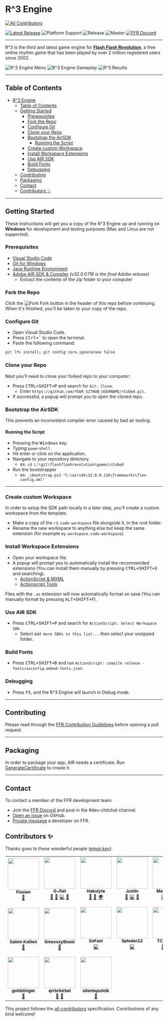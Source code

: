 # R^3 Engine
<!-- ALL-CONTRIBUTORS-BADGE:START - Do not remove or modify this section -->
[![All Contributors](https://img.shields.io/badge/all_contributors-17-orange.svg?style=flat-square)](#contributors-)
<!-- ALL-CONTRIBUTORS-BADGE:END -->

[![Latest Release][latest-release-badge]](https://github.com/flashflashrevolution/rCubed/releases)
![Platform Support][platforms-badge]
![Release][release-status-badge]
![Master][master-status-badge]
[![FFR Discord][discord-badge]](https://discord.gg/ffr)

---

R^3 is the third and latest game engine for **[Flash Flash Revolution](http://www.flashflashrevolution.com/)**, a free online rhythm game that has been played by over 2 million registered users since 2002.

![R^3 Engine Menu](.github/images/landing_page.png)
![R^3 Engine Gameplay](.github/images/gameplay.png)
![R^3 Results](.github/images/results_page.png)

---

## Table of Contents

- [R^3 Engine](#r3-engine)
  - [Table of Contents](#table-of-contents)
  - [Getting Started](#getting-started)
    - [Prerequisites](#prerequisites)
    - [Fork the Repo](#fork-the-repo)
    - [Configure Git](#configure-git)
    - [Clone your Repo](#clone-your-repo)
    - [Bootstrap the AirSDK](#bootstrap-the-airsdk)
      - [Running the Script](#running-the-script)
    - [Create custom Workspace](#create-custom-workspace)
    - [Install Workspace Extensions](#install-workspace-extensions)
    - [Use AIR SDK](#use-air-sdk)
    - [Build Fonts](#build-fonts)
    - [Debugging](#debugging)
  - [Contributing](#contributing)
  - [Packaging](#packaging)
  - [Contact](#contact)
  - [Contributors ✨](#contributors-)

---

## Getting Started

These instructions will get you a copy of the R^3 Engine up and running on **Windows** for development and testing purposes (Mac and Linux are not supported).

### Prerequisites

- [Visual Studio Code](https://code.visualstudio.com/Download)
- [Git for Windows](https://git-scm.com/download/win)
- [Java Runtime Environment](https://java.com/en/download/)
- [Adobe AIR SDK & Compiler](http://airdownload.adobe.com/air/win/download/32.0/AIRSDK_Compiler.zip) *(v32.0.0.116 is the final Adobe release)*
  - Extract the contents of the zip folder to your computer

### Fork the Repo

Click the ![Fork][fork-icon] Fork button in the header of this repo before continuing. When it's finished, you'll be taken to your copy of the repo.

### Configure Git

- Open Visual Studio Code.
- Press <kbd>Ctrl+`</kbd> to open the terminal.
- Paste the following command:

```bash
git lfs install; git config core.ignorecase false
```

### Clone your Repo

Next you'll need to clone your forked repo to your computer:

- Press <kbd>CTRL+SHIFT+P</kbd> and search for `Git: Clone`.
  - Enter `https://github.com/YOUR_GITHUB_USERNAME/rCubed.git`.
- If successful, a popup will prompt you to open the cloned repo.

### Bootstrap the AirSDK

This prevents an inconsistent compiler error caused by bad air tooling.

#### Running the Script

- Pressing the <kbd>Windows</kbd> key.
- Typing `powershell`.
- Hit enter or click on the application.
- Navigate to your repository directory.
  - ex. `cd L:\git\flashflashrevolution\games\rCubed`
- Run the bootstrapper
  - ex. `.\bootstrap.ps1 "C:\airsdk\32.0.0.116\frameworks\flex-config.xml"`

---

### Create custom Workspace

In order to setup the SDK path locally in a later step, you'll create a custom workspace from the template.

- Make a copy of the `r3.code-workspace` file alongside it, in the root folder.
- Rename the new workspace to anything else but keep the same extension (for example `my-workspace.code-workspace`).

### Install Workspace Extensions

- Open your workspace file.
- A popup will prompt you to automatically install the recommended extensions (You can install them manually by pressing <kbd>CTRL+SHIFT+X</kbd> and searching).
  - [ActionScript & MXML](vscode:extension/bowlerhatllc.vscode-nextgenas)
  - [Actionscript Tools](vscode:extension/lonewolf.vscode-astools)

Files with the `.as` extension will now automatically format on save (You can manually format by pressing <kbd>ALT+SHIFT+F</kbd>).

### Use AIR SDK

- Press <kbd>CTRL+SHIFT+P</kbd> and search for `ActionScript: Select Workspace SDK`.
  - Select `Add more SDKs to this list...` then select your unzipped folder.

### Build Fonts

- Press <kbd>CTRL+SHIFT+B</kbd> and run `ActionScript: compile release - fonts/asconfig.embed-fonts.json`.

### Debugging

- Press <kbd>F5</kbd>, and the R^3 Engine will launch in Debug mode.

---

## Contributing

Please read through the [FFR Contribution Guidelines][CONTRIBUTING] before opening a pull request.

---

## Packaging

In order to package your app, AIR needs a certificate. Run [GenerateCertificate](certs/GenerateCertificate.ps1) to create it.

---

## Contact

To contact a member of the FFR development team:

- Join the [FFR Discord](https://discord.gg/ffr) and post in the #dev-chitchat channel.
- [Open an issue](https://github.com/flashflashrevolution/rCubed/issues/new/choose) on GitHub.
- [Private message](http://www.flashflashrevolution.com/team/) a developer on FFR.

<!-- URL Shortlinks -->

[CONTRIBUTING]: https://github.com/flashflashrevolution/.github/blob/master/CONTRIBUTING.md

<!-- Badge Shortlinks -->

[release-status-badge]: https://github.com/flashflashrevolution/rCubed/workflows/Release/badge.svg
[master-status-badge]: https://github.com/flashflashrevolution/rCubed/workflows/Check/badge.svg
[latest-release-badge]: https://img.shields.io/github/v/release/flashflashrevolution/rcubed?label=rCubed
[discord-badge]: https://discordapp.com/api/guilds/196381154880782336/widget.png?style=shield
[platforms-badge]: https://img.shields.io/badge/platforms-windows-lightgrey

<!-- Image Shortlinks -->

[fork-icon]: https://cdnjs.cloudflare.com/ajax/libs/octicons/4.4.0/svg/repo-forked.svg

## Contributors ✨

Thanks goes to these wonderful people ([emoji key](https://allcontributors.org/docs/en/emoji-key)):

<!-- ALL-CONTRIBUTORS-LIST:START - Do not remove or modify this section -->
<!-- prettier-ignore-start -->
<!-- markdownlint-disable -->
<table>
  <tr>
    <td align="center"><a href="https://github.com/fizzybuzz"><img src="https://avatars2.githubusercontent.com/u/71256193?v=4?s=100" width="100px;" alt=""/><br /><sub><b>Fission</b></sub></a><br /><a href="https://github.com/flashflashrevolution/rCubed/commits?author=fizzybuzz" title="Documentation">📖</a></td>
    <td align="center"><a href="https://github.com/G-flat"><img src="https://avatars0.githubusercontent.com/u/63449095?v=4?s=100" width="100px;" alt=""/><br /><sub><b>G-flat</b></sub></a><br /><a href="https://github.com/flashflashrevolution/rCubed/issues?q=author%3AG-flat" title="Bug reports">🐛</a> <a href="#ideas-G-flat" title="Ideas, Planning, & Feedback">🤔</a> <a href="https://github.com/flashflashrevolution/rCubed/commits?author=G-flat" title="Code">💻</a> <a href="https://github.com/flashflashrevolution/rCubed/commits?author=G-flat" title="Documentation">📖</a></td>
    <td align="center"><a href="https://github.com/Hakulyte"><img src="https://avatars1.githubusercontent.com/u/63508408?v=4?s=100" width="100px;" alt=""/><br /><sub><b>Hakulyte</b></sub></a><br /><a href="https://github.com/flashflashrevolution/rCubed/issues?q=author%3AHakulyte" title="Bug reports">🐛</a> <a href="#ideas-Hakulyte" title="Ideas, Planning, & Feedback">🤔</a> <a href="#translation-Hakulyte" title="Translation">🌍</a></td>
    <td align="center"><a href="https://pikachucards.com"><img src="https://avatars1.githubusercontent.com/u/2185274?v=4?s=100" width="100px;" alt=""/><br /><sub><b>Justin</b></sub></a><br /><a href="https://github.com/flashflashrevolution/rCubed/issues?q=author%3AXyr00" title="Bug reports">🐛</a> <a href="https://github.com/flashflashrevolution/rCubed/commits?author=Xyr00" title="Code">💻</a> <a href="#ideas-Xyr00" title="Ideas, Planning, & Feedback">🤔</a></td>
    <td align="center"><a href="http:////mproske.com//"><img src="https://avatars1.githubusercontent.com/u/14317828?v=4?s=100" width="100px;" alt=""/><br /><sub><b>Max Proske</b></sub></a><br /><a href="https://github.com/flashflashrevolution/rCubed/commits?author=maxproske" title="Code">💻</a> <a href="#ideas-maxproske" title="Ideas, Planning, & Feedback">🤔</a> <a href="https://github.com/flashflashrevolution/rCubed/issues?q=author%3Amaxproske" title="Bug reports">🐛</a></td>
    <td align="center"><a href="https://github.com/mat100payette"><img src="https://avatars1.githubusercontent.com/u/20545324?v=4?s=100" width="100px;" alt=""/><br /><sub><b>Oppiie</b></sub></a><br /><a href="https://github.com/flashflashrevolution/rCubed/issues?q=author%3Amat100payette" title="Bug reports">🐛</a> <a href="#ideas-mat100payette" title="Ideas, Planning, & Feedback">🤔</a> <a href="#translation-mat100payette" title="Translation">🌍</a></td>
    <td align="center"><a href="https://github.com/Psycast"><img src="https://avatars1.githubusercontent.com/u/418690?v=4?s=100" width="100px;" alt=""/><br /><sub><b>Psycast</b></sub></a><br /><a href="https://github.com/flashflashrevolution/rCubed/commits?author=Psycast" title="Code">💻</a> <a href="#ideas-Psycast" title="Ideas, Planning, & Feedback">🤔</a> <a href="https://github.com/flashflashrevolution/rCubed/issues?q=author%3APsycast" title="Bug reports">🐛</a> <a href="https://github.com/flashflashrevolution/rCubed/commits?author=Psycast" title="Documentation">📖</a> <a href="#maintenance-Psycast" title="Maintenance">🚧</a></td>
  </tr>
  <tr>
    <td align="center"><a href="https://github.com/SalemKitkat"><img src="https://avatars1.githubusercontent.com/u/31890883?v=4?s=100" width="100px;" alt=""/><br /><sub><b>Salem Kallien</b></sub></a><br /><a href="https://github.com/flashflashrevolution/rCubed/issues?q=author%3ASalemKitkat" title="Bug reports">🐛</a></td>
    <td align="center"><a href="https://github.com/SmexxxyBeast"><img src="https://avatars0.githubusercontent.com/u/67475645?v=4?s=100" width="100px;" alt=""/><br /><sub><b>SmexxxyBeast</b></sub></a><br /><a href="#ideas-SmexxxyBeast" title="Ideas, Planning, & Feedback">🤔</a></td>
    <td align="center"><a href="https://github.com/dave936"><img src="https://avatars0.githubusercontent.com/u/50265779?v=4?s=100" width="100px;" alt=""/><br /><sub><b>SoFast</b></sub></a><br /><a href="https://github.com/flashflashrevolution/rCubed/commits?author=dave936" title="Code">💻</a></td>
    <td align="center"><a href="https://github.com/Sploder12"><img src="https://avatars0.githubusercontent.com/u/49347001?v=4?s=100" width="100px;" alt=""/><br /><sub><b>Sploder12</b></sub></a><br /><a href="https://github.com/flashflashrevolution/rCubed/commits?author=Sploder12" title="Code">💻</a></td>
    <td align="center"><a href="https://github.com/TCHalogen"><img src="https://avatars2.githubusercontent.com/u/27454436?v=4?s=100" width="100px;" alt=""/><br /><sub><b>TCHalogen</b></sub></a><br /><a href="https://github.com/flashflashrevolution/rCubed/issues?q=author%3ATCHalogen" title="Bug reports">🐛</a> <a href="#ideas-TCHalogen" title="Ideas, Planning, & Feedback">🤔</a> <a href="https://github.com/flashflashrevolution/rCubed/commits?author=TCHalogen" title="Code">💻</a></td>
    <td align="center"><a href="http://www.flashflashrevolution.com"><img src="https://avatars2.githubusercontent.com/u/1892473?v=4?s=100" width="100px;" alt=""/><br /><sub><b>Zageron</b></sub></a><br /><a href="https://github.com/flashflashrevolution/rCubed/commits?author=Zageron" title="Code">💻</a> <a href="#ideas-Zageron" title="Ideas, Planning, & Feedback">🤔</a> <a href="https://github.com/flashflashrevolution/rCubed/issues?q=author%3AZageron" title="Bug reports">🐛</a> <a href="https://github.com/flashflashrevolution/rCubed/commits?author=Zageron" title="Documentation">📖</a> <a href="#infra-Zageron" title="Infrastructure (Hosting, Build-Tools, etc)">🚇</a> <a href="#maintenance-Zageron" title="Maintenance">🚧</a> <a href="#mentoring-Zageron" title="Mentoring">🧑‍🏫</a> <a href="#projectManagement-Zageron" title="Project Management">📆</a> <a href="https://github.com/flashflashrevolution/rCubed/pulls?q=is%3Apr+reviewed-by%3AZageron" title="Reviewed Pull Requests">👀</a> <a href="#tool-Zageron" title="Tools">🔧</a></td>
    <td align="center"><a href="https://github.com/arcnmx"><img src="https://avatars1.githubusercontent.com/u/13426784?v=4?s=100" width="100px;" alt=""/><br /><sub><b>arcnmx</b></sub></a><br /><a href="https://github.com/flashflashrevolution/rCubed/commits?author=arcnmx" title="Code">💻</a> <a href="#ideas-arcnmx" title="Ideas, Planning, & Feedback">🤔</a> <a href="https://github.com/flashflashrevolution/rCubed/issues?q=author%3Aarcnmx" title="Bug reports">🐛</a></td>
  </tr>
  <tr>
    <td align="center"><a href="https://github.com/goldstinger"><img src="https://avatars1.githubusercontent.com/u/13899258?v=4?s=100" width="100px;" alt=""/><br /><sub><b>goldstinger</b></sub></a><br /><a href="https://github.com/flashflashrevolution/rCubed/issues?q=author%3Agoldstinger" title="Bug reports">🐛</a></td>
    <td align="center"><a href="https://github.com/qrrbrbirbel"><img src="https://avatars3.githubusercontent.com/u/67676739?v=4?s=100" width="100px;" alt=""/><br /><sub><b>qrrbrbirbel</b></sub></a><br /><a href="#ideas-qrrbrbirbel" title="Ideas, Planning, & Feedback">🤔</a> <a href="https://github.com/flashflashrevolution/rCubed/issues?q=author%3Aqrrbrbirbel" title="Bug reports">🐛</a></td>
    <td align="center"><a href="https://github.com/silentsputnik"><img src="https://avatars.githubusercontent.com/u/56483448?v=4?s=100" width="100px;" alt=""/><br /><sub><b>silentsputnik</b></sub></a><br /><a href="#ideas-silentsputnik" title="Ideas, Planning, & Feedback">🤔</a></td>
  </tr>
</table>

<!-- markdownlint-restore -->
<!-- prettier-ignore-end -->

<!-- ALL-CONTRIBUTORS-LIST:END -->

This project follows the [all-contributors](https://github.com/all-contributors/all-contributors)
specification. Contributions of any kind welcome!
